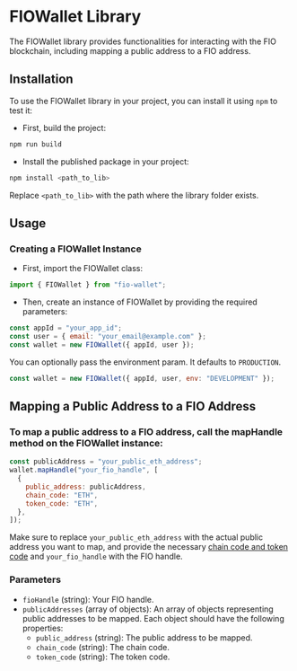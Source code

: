 # FIOWallet Library

The FIOWallet library provides functionalities for interacting with the FIO blockchain, including mapping a public address to a FIO address.

## Installation

To use the FIOWallet library in your project, you can install it using `npm` to test it:

- First, build the project:

```bash
npm run build
```

- Install the published package in your project:

```bash
npm install <path_to_lib>
```

Replace `<path_to_lib>` with the path where the library folder exists.

## Usage

### Creating a FIOWallet Instance

- First, import the FIOWallet class:

```js
import { FIOWallet } from "fio-wallet";
```

- Then, create an instance of FIOWallet by providing the required parameters:

```js
const appId = "your_app_id";
const user = { email: "your_email@example.com" };
const wallet = new FIOWallet({ appId, user });
```

You can optionally pass the environment param. It defaults to `PRODUCTION`.

```js
const wallet = new FIOWallet({ appId, user, env: "DEVELOPMENT" });
```

## Mapping a Public Address to a FIO Address

### To map a public address to a FIO address, call the mapHandle method on the FIOWallet instance:

```js
const publicAddress = "your_public_eth_address";
wallet.mapHandle("your_fio_handle", [
  {
    public_address: publicAddress,
    chain_code: "ETH",
    token_code: "ETH",
  },
]);
```

Make sure to replace `your_public_eth_address` with the actual public address you want to map, and provide the necessary [chain code and token code](https://github.com/fioprotocol/fips/blob/master/fip-0015.md) and `your_fio_handle` with the FIO handle.

### Parameters

- `fioHandle` (string): Your FIO handle.
- `publicAddresses` (array of objects): An array of objects representing public addresses to be mapped. Each object should have the following properties:
  - `public_address` (string): The public address to be mapped.
  - `chain_code` (string): The chain code.
  - `token_code` (string): The token code.
